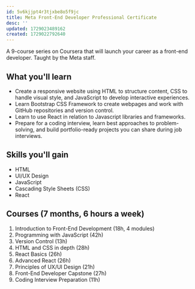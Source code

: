```yaml
---
id: 5v6kjjpt4r3tjxbe8o5f9jc
title: Meta Front-End Developer Professional Certificate
desc: ''
updated: 1729023489162
created: 1729022792640
---
```

A 9-course series on Coursera that will launch your career as a front-end developer. Taught by the Meta staff.

## What you'll learn

- Create a responsive website using HTML to structure content, CSS to handle visual style, and JavaScript to develop interactive experiences.
- Learn Bootstrap CSS Framework to create webpages and work with GitHub repositories and version control.
- Learn to use React in relation to Javascript libraries and frameworks.
- Prepare for a coding interview, learn best approaches to problem-solving, and build portfolio-ready projects you can share during job interviews.

## Skills you'll gain

- HTML
- UI/UX Design
- JavaScript
- Cascading Style Sheets (CSS)
- React

## Courses (7 months, 6 hours a week)

1. Introduction to Front-End Development (18h, 4 modules)
2. Programming with JavaScript (42h)
3. Version Control (13h)
4. HTML and CSS in depth (28h)
5. React Basics (26h)
6. Advanced React (26h)
7. Principles of UX/UI Design (21h)
8. Front-End Developer Capstone (27h)
9. Coding Interview Preparation (11h)
